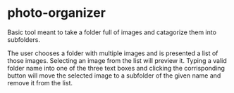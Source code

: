 # photo-organizer

Basic tool meant to take a folder full of images and catagorize them into subfolders.

The user chooses a folder with multiple images and is presented a list of those images. Selecting an image from the list will preview it. Typing a valid folder name into one of the three text boxes and clicking the corrisponding button will move the selected image to a subfolder of the given name and remove it from the list.
